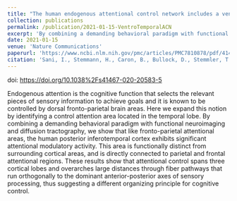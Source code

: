 ```yaml
---
title: "The human endogenous attentional control network includes a ventro-temporal cortical node"
collection: publications
permalink: /publication/2021-01-15-VentroTemporalACN
excerpt: 'By combining a demanding behavioral paradigm with functional neuroimaging and diffusion tractography, we show that like fronto-parietal attentional areas, the human posterior inferotemporal cortex exhibits significant attentional modulatory activity.'
date: 2021-01-15
venue: 'Nature Communications'
paperurl: 'https://www.ncbi.nlm.nih.gov/pmc/articles/PMC7810878/pdf/41467_2020_Article_20583.pdf'
citation: 'Sani, I., Stemmann, H., Caron, B., Bullock, D., Stemmler, T., Fahle, M., ... & Freiwald, W. A. (2021). The human endogenous attentional control network includes a ventro-temporal cortical node. <i>Nature communications</i>, 12(1), 1-16.'
---
```

doi: https://doi.org/10.1038%2Fs41467-020-20583-5

Endogenous attention is the cognitive function that selects the relevant pieces of sensory information to achieve goals and it is known to be controlled by dorsal fronto-parietal brain areas. Here we expand this notion by identifying a control attention area located in the temporal lobe. By combining a demanding behavioral paradigm with functional neuroimaging and diffusion tractography, we show that like fronto-parietal attentional areas, the human posterior inferotemporal cortex exhibits significant attentional modulatory activity. This area is functionally distinct from surrounding cortical areas, and is directly connected to parietal and frontal attentional regions. These results show that attentional control spans three cortical lobes and overarches large distances through fiber pathways that run orthogonally to the dominant anterior-posterior axes of sensory processing, thus suggesting a different organizing principle for cognitive control.



